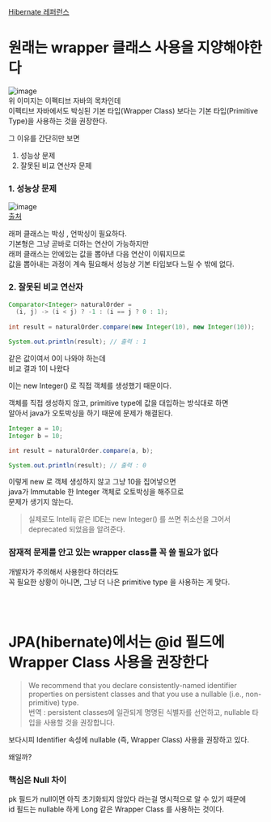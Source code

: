 [Hibernate 레퍼런스](https://docs.jboss.org/hibernate/core/3.3/reference/en/html/persistent-classes.html)  
  
# 원래는 wrapper 클래스 사용을 지양해야한다  
![image](https://user-images.githubusercontent.com/101965836/215250172-49cb3555-0225-4dae-977f-ee61f23ab250.png)  
위 이미지는 이펙티브 자바의 목차인데  
이펙티브 자바에서도 박싱된 기본 타입(Wrapper Class) 보다는 기본 타입(Primitive Type)을 사용하는 것을 권장한다.  
  
그 이유를 간단히만 보면    
  
1. 성능상 문제  
2. 잘못된 비교 연산자 문제  

### 1. 성능상 문제  
  
![image](https://user-images.githubusercontent.com/101965836/215251050-f98ef575-5a12-46d0-ab03-c6b24bc12cee.png)  
[출처](https://velog.io/@power0080/Wrapper-%ED%81%B4%EB%9E%98%EC%8A%A4%EC%99%80-%EA%B8%B0%EB%B3%B8%ED%83%80%EC%9E%85)  
   
래퍼 클래스는 박싱 , 언박싱이 필요하다.  
기본형은 그냥 곧바로 더하는 연산이 가능하지만  
래퍼 클래스는 안에있는 값을 뽑아낸 다음 연산이 이뤄지므로  
값을 뽑아내는 과정이 계속 필요해서 성능상 기본 타입보다 느릴 수 밖에 없다.  
  
### 2. 잘못된 비교 연산자  
  
```java
Comparator<Integer> naturalOrder = 
  (i, j) -> (i < j) ? -1 : (i == j ? 0 : 1);
  
int result = naturalOrder.compare(new Integer(10), new Integer(10));

System.out.println(result); // 출력 : 1
```
  
같은 값이여서 0이 나와야 하는데  
비교 결과 1이 나왔다  
   
이는 new Integer() 로 직접 객체를 생성했기 때문이다.  
  
객체를 직접 생성하지 않고, primitive type에 값을 대입하는 방식대로 하면   
알아서 java가 오토박싱을 하기 때문에 문제가 해결된다.  
  
```java
Integer a = 10;
Integer b = 10;

int result = naturalOrder.compare(a, b);

System.out.println(result); // 출력 : 0
```
이렇게 new 로 객체 생성하지 않고 그냥 10을 집어넣으면  
java가 Immutable 한 Integer 객체로 오토박싱을 해주므로  
문제가 생기지 않는다.  
  
> 실제로도 Intellij 같은 IDE는 new Integer() 를 쓰면 취소선을 그어서 deprecated 되었음을 알려준다.    
  
  
### 잠재적 문제를 안고 있는 wrapper class를 꼭 쓸 필요가 없다  
개발자가 주의해서 사용한다 하더라도  
꼭 필요한 상황이 아니면, 그냥 더 나은 primitive type 을 사용하는 게 맞다.  
  
<br><br>  
  
# JPA(hibernate)에서는 @id 필드에 Wrapper Class 사용을 권장한다  
  
> We recommend that you declare consistently-named identifier properties on persistent classes and that you use a nullable (i.e., non-primitive) type.  
> 번역 : persistent classes에 일관되게 명명된 식별자를 선언하고, nullable 타입을 사용할 것을 권장합니다.   
  
보다시피 Identifier 속성에 nullable (즉, Wrapper Class) 사용을 권장하고 있다.  
  
왜일까?  
  
### 핵심은 Null 차이  
pk 필드가 null이면 아직 초기화되지 않았다 라는걸 명시적으로 알 수 있기 때문에  
id 필드는 nullable 하게 Long 같은 Wrapper Class 를 사용하는 것이다.  

